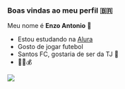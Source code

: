 ### Boas vindas ao meu perfil 🇧🇷

Meu nome é **Enzo Antonio** 🤙

- Estou estudando na  [Alura](https://www.alura.com.br)
- Gosto de jogar futebol 
- Santos FC, gostaria de ser da TJ 🐳
- 🎱🐯💰

 ![](https://media1.tenor.com/m/K4ruSdBYWLkAAAAd/globolinha-neymar.gif)
